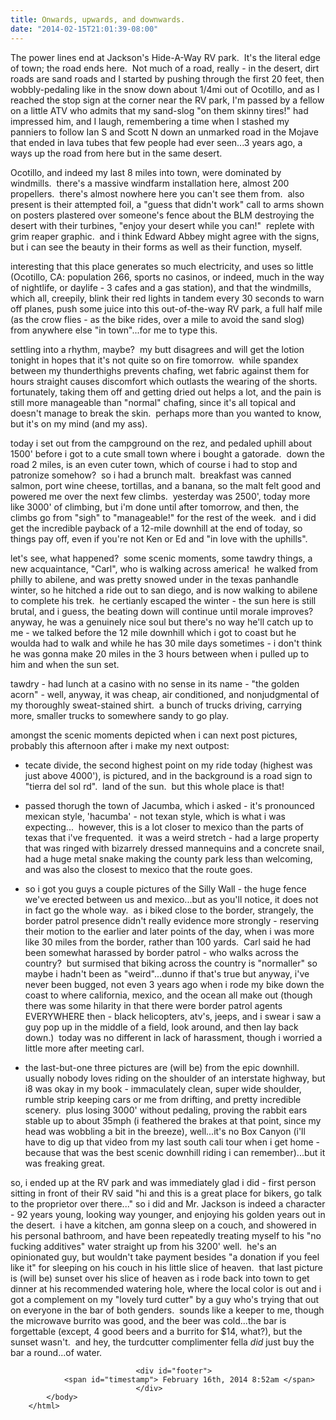 ```yaml
---
title: Onwards, upwards, and downwards.
date: "2014-02-15T21:01:39-08:00"
---
```

                                    
The power lines end at Jackson's Hide-A-Way RV park.  It's the literal edge of town; the road ends here.  Not much of a road, really - in the desert, dirt roads are sand roads and I started by pushing through the first 20 feet, then wobbly-pedaling like in the snow down about 1/4mi out of Ocotillo, and as I reached the stop sign at the corner near the RV park, I'm passed by a fellow on a little ATV who admits that my sand-slog "on them skinny tires!" had impressed him, and I laugh, remembering a time when I stashed my panniers to follow Ian S and Scott N down an unmarked road in the Mojave that ended in lava tubes that few people had ever seen...3 years ago, a ways up the road from here but in the same desert.

Ocotillo, and indeed my last 8 miles into town, were dominated by windmills.  there's a massive windfarm installation here, almost 200 propellers.  there's almost nowhere here you can't see them from.  also present is their attempted foil, a "guess that didn't work" call to arms shown on posters plastered over someone's fence about the BLM destroying the desert with their turbines, "enjoy your desert while you can!"  replete with grim reaper graphic.  and i think Edward Abbey might agree with the signs, but i can see the beauty in their forms as well as their function, myself.

interesting that this place generates so much electricity, and uses so little (Ocotillo, CA: population 266, sports no casinos, or indeed, much in the way of nightlife, or daylife - 3 cafes and a gas station), and that the windmills, which all, creepily, blink their red lights in tandem every 30 seconds to warn off planes, push some juice into this out-of-the-way RV park, a full half mile (as the crow flies - as the bike rides, over a mile to avoid the sand slog) from anywhere else "in town"...for me to type this.

settling into a rhythm, maybe?  my butt disagrees and will get the lotion tonight in hopes that it's not quite so on fire tomorrow.  while spandex between my thunderthighs prevents chafing, wet fabric against them for hours straight causes discomfort which outlasts the wearing of the shorts.  fortunately, taking them off and getting dried out helps a lot, and the pain is still more manageable than "normal" chafing, since it's all topical and doesn't manage to break the skin.  perhaps more than you wanted to know, but it's on my mind (and my ass).

today i set out from the campground on the rez, and pedaled uphill about 1500' before i got to a cute small town where i bought a gatorade.  down the road 2 miles, is an even cuter town, which of course i had to stop and patronize somehow?  so i had a brunch malt.  breakfast was canned salmon, port wine cheese, tortillas, and a banana, so the malt felt good and powered me over the next few climbs.  yesterday was 2500', today more like 3000' of climbing, but i'm done until after tomorrow, and then, the climbs go from "sigh" to "manageable!" for the rest of the week.  and i did get the incredible payback of a 12-mile downhill at the end of today, so things pay off, even if you're not Ken or Ed and "in love with the uphills".

let's see, what happened?  some scenic moments, some tawdry things, a new acquaintance, "Carl", who is walking across america!  he walked from philly to abilene, and was pretty snowed under in the texas panhandle winter, so he hitched a ride out to san diego, and is now walking to abilene to complete his trek.  he certianly escaped the winter - the sun here is still brutal, and i guess, the beating down will continue until morale improves?  anyway, he was a genuinely nice soul but there's no way he'll catch up to me - we talked before the 12 mile downhill which i got to coast but he woulda had to walk and while he has 30 mile days sometimes - i don't think he was gonna make 20 miles in the 3 hours between when i pulled up to him and when the sun set.

tawdry - had lunch at a casino with no sense in its name - "the golden acorn" - well, anyway, it was cheap, air conditioned, and nonjudgmental of my thoroughly sweat-stained shirt.  a bunch of trucks driving, carrying more, smaller trucks to somewhere sandy to go play.

amongst the scenic moments depicted when i can next post pictures, probably this afternoon after i make my next outpost:

- tecate divide, the second highest point on my ride today (highest was just above 4000'), is pictured, and in the background is a road sign to "tierra del sol rd".  land of the sun.  but this whole place is that!

- passed thorugh the town of Jacumba, which i asked - it's pronounced mexican style, 'hacumba' - not texan style, which is what i was expecting...  however, this is a lot closer to mexico than the parts of texas that i've frequented.  it was a weird stretch - had a large property that was ringed with bizarrely dressed mannequins and a concrete snail, had a huge metal snake making the county park less than welcoming, and was also the closest to mexico that the route goes.

- so i got you guys a couple pictures of the Silly Wall - the huge fence we've erected between us and mexico...but as you'll notice, it does not in fact go the whole way.  as i biked close to the border, strangely, the border patrol presence didn't really evidence more strongly - reserving their motion to the earlier and later points of the day, when i was more like 30 miles from the border, rather than 100 yards.  Carl said he had been somewhat harassed by border patrol - who walks across the country?  but surmised that biking across the country is "normaller" so maybe i hadn't been as "weird"...dunno if that's true but anyway, i've never been bugged, not even 3 years ago when i rode my bike down the coast to where california, mexico, and the ocean all make out (though there was some hilarity in that there were border patrol agents EVERYWHERE then - black helicopters, atv's, jeeps, and i swear i saw a guy pop up in the middle of a field, look around, and then lay back down.)  today was no different in lack of harassment, though i worried a little more after meeting carl.

- the last-but-one three pictures are (will be) from the epic downhill.  usually nobody loves riding on the shoulder of an interstate highway, but i8 was okay in my book - immaculately clean, super wide shoulder, rumble strip keeping cars or me from drifting, and pretty incredible scenery.  plus losing 3000' without pedaling, proving the rabbit ears stable up to about 35mph (i feathered the brakes at that point, since my head was wobbling a bit in the breeze), well...it's no Box Canyon (i'll have to dig up that video from my last south cali tour when i get home - because that was the best scenic downhill riding i can remember)...but it was freaking great.

so, i ended up at the RV park and was immediately glad i did - first person sitting in front of their RV said "hi and this is a great place for bikers, go talk to the proprietor over there..." so i did and Mr. Jackson is indeed a character - 92 years young, looking way younger, and enjoying his golden years out in the desert.  i have a kitchen, am gonna sleep on a couch, and showered in his personal bathroom, and have been repeatedly treating myself to his "no fucking additives" water straight up from his 3200' well.  he's an opinionated guy, but wouldn't take payment besides "a donation if you feel like it" for sleeping on his couch in his little slice of heaven.  that last picture is (will be) sunset over his slice of heaven as i rode back into town to get dinner at his recommended watering hole, where the local color is out and i got a complement on my "lovely turd cutter" by a guy who's trying that out on everyone in the bar of both genders.  sounds like a keeper to me, though the microwave burrito was good, and the beer was cold...the bar is forgettable (except, 4 good beers and a burrito for $14, what?), but the sunset wasn't.  and hey, the turdcutter complimenter fella *did* just buy the bar a round...of water.</p>
                
                
                
                
                
                
                                <div id="footer">
                <span id="timestamp"> February 16th, 2014 8:52am </span>
                                </div>
            </body>
        </html>

        
